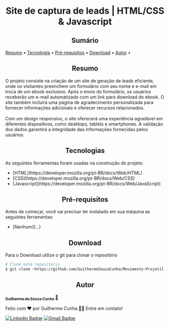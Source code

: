 <!-- ---------------------------------- Tituo ---------------------------------- -->
<h1 align="center">Site de captura de leads | HTML/CSS & Javascript</h1>

<!-- ---------------------------------- Status ---------------------------------- -->
<!-- <h4 align="center">🚧  Projeto Em construção...  🚧</h4> -->

<!-- ---------------------------------- Sumario ---------------------------------- -->
<h2 align="center">Sumário</h2>
<p>
 <a href="#resumo">Resumo</a> •
 <a href="#tecnologia">Tecnologia</a> •
 <a href="#pré-requisitos">Pré-requisitos</a> •
 <a href="#download">Download</a> •
 <a href="#autor">Autor</a> •
</p>

<!-- ---------------------------------- Resumo ---------------------------------- -->
<!-- Resumo -->
<h2 align="center">Resumo</h2>

<p id="resumo">O projeto consiste na criação de um site de geração de leads eficiente, onde os visitantes preenchem um formulário com seu nome e e-mail em troca de um ebook exclusivo. Após o envio do formulário, os usuários receberão um e-mail automatizado com um link para download do ebook. O site também incluirá uma página de agradecimento personalizada para fornecer informações adicionais e oferecer recursos relacionados.
</br></br>
Com um design responsivo, o site oferecerá uma experiência agradável em diferentes dispositivos, como desktops, tablets e smartphones. A validação dos dados garantirá a integridade das informações fornecidas pelos usuários.</p>

<!-- ---------------------------------- Tecnologias ---------------------------------- -->
<h2 align="center" id="tecnologia">Tecnologias</h2>

<p>As seguintes ferramentas foram usadas na construção do projeto:</p>

<ul>
  <li>[HTML](https://developer.mozilla.org/pt-BR/docs/Web/HTML)</li>
  <li>[CSS](https://developer.mozilla.org/pt-BR/docs/Web/CSS)</li>
  <li>[Javascript](https://developer.mozilla.org/pt-BR/docs/Web/JavaScript)</li>
</ul>

<!-- ---------------------------------- Pré requisitos ---------------------------------- -->
<h2 align="center" id="pré-requisitos">Pré-requisitos</h2>

<p>Antes de começar, você vai precisar ter instalado em sua máquina as seguintes ferramentas:</p>

<ul>
  <li>[Nenhum](...)</li>
</ul>

<!-- ---------------------------------- Download ---------------------------------- -->
<h2 align="center" id="download">Download</h2>

<p>Para o Download utilize o git para clonar o repositório</p>

```bash
# Clone este repositório
$ git clone <https://github.com/GuilhermeSouzaCunha/Movimento-Projetil-Fisica/>
```

<!-- ---------------------------------- Autor ---------------------------------- -->
<h2 align="center" id="autor">Autor</h2>

<a href="https://github.com/GuilhermeSouzaCunha/"><sub><b>Guilherme de Souza Cunha</b></sub></a> 
<a href="https://github.com/GuilhermeSouzaCunha/">🚀</a>

Feito com ❤️ por Guilherme Cunha 👋🏽 Entre em contato!

[![Linkedin Badge](https://img.shields.io/badge/-Guilherme-blue?style=flat-square&logo=Linkedin&logoColor=white&link=https://br.linkedin.com/in/guilherme-de-souza-cunha-b6841b267)](https://br.linkedin.com/in/guilherme-de-souza-cunha-b6841b267) 
[![Gmail Badge](https://img.shields.io/badge/-guiscunha123@gmail.com-c14438?style=flat-square&logo=Gmail&logoColor=white&link=mailto:guiscunha123@gmail.com)](mailto:guiscunha123@gmail.com)
